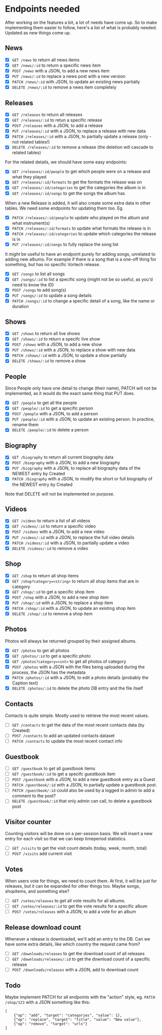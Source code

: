# Endpoints needed

After working on the features a bit, a lot of needs have come up. So to make implementing them easier
to follow, here's a list of what is probably needed. Updated as new things come up.

## News

- [x] ``GET /news`` to return all news items
- [x] ``GET /news/:id`` to return a specific news item
- [x] ``POST /news`` with a JSON, to add a new news item
- [x] ``PUT /news/:id`` to replace a news post with a new version
- [x] ``PATCH /news/:id`` with JSON, to update an existing news partially
- [x] ``DELETE /news/:id`` to remove a news item completely

## Releases

- [x] ``GET /releases`` to return all releases
- [x] ``GET /releases/:id`` to retun a specific release
- [x] ``POST /releases`` with a JSON, to add a release
- [x] ``PUT /releases/:id`` with a JSON, to replace a release with new data
- [x] ``PATCH /releases/:id`` with a JSON, to partially update a release (only - not related tables!)
- [x] ``DELETE /releases/:id`` to remove a release (the deletion will cascade to related tables)

For the related details, we should have some easy endpoints:

- [x] ``GET /releases/:id/people`` to get which people were on a release and what they played
- [x] ``GET /releases/:id/formats`` to get the formats the release was on
- [x] ``GET /releases/:id/categories`` to get the categories the album is in
- [x] ``GET /releases/:id/songs`` to get the songs the album has

When a new Release is added, it will also create some extra data in other tables. We need some endpoints
for updating them too. Eg.

- [x] ``PATCH /releases/:id/people`` to update who played on the album and what instrument(s)
- [x] ``PATCH /releases/:id/formats`` to update what formats the release is in
- [x] ``PATCH /releases/:id/categories`` to update which categories the release is in
- [x] ``PUT /releases/:id/songs`` to fully replace the song list

It *might* be useful to have an endpoint purely for adding songs, unrelated to adding new albums. For example
if there is a song that is a one-off thing for something, but has no specific Vortech release.

- [x] ``GET /songs`` to list all songs
- [x] ``GET /songs/:id`` to list a specific song (might not be so useful, as you'd need to know the ID)
- [x] ``POST /songs`` to add song(s)
- [x] ``PUT /songs/:id`` to update a song details
- [x] ``PATCH /songs/:id`` to change a specific detail of a song, like the name or duration

## Shows

- [x] ``GET /shows`` to return all live shows
- [x] ``GET /shows/:id`` to return a specifc live show
- [x] ``POST /shows`` with a JSON, to add a new show
- [x] ``PUT /shows/:id`` with a JSON, to replace a show with new data
- [x] ``PATCH /shows/:id`` with a JSON, to update a show partially
- [x] ``DELETE /shows/:id`` to remove a show

## People

Since People only have one detail to change (their name), PATCH will not be implemented, as it would
do the exact same thing that PUT does.

- [x] ``GET /people`` to get all the people
- [x] ``GET /people/:id`` to get a specific person
- [x] ``POST /people`` with a JSON, to add a person
- [x] ``PUT /people/:id`` with a JSON, to update an existing person. In practice, rename them
- [x] ``DELETE /people/:id`` to delete a person

## Biography

- [x] ``GET /biography`` to return all current biography data
- [x] ``POST /biography`` with a JSON, to add a new biography
- [x] ``PUT /biography`` with a JSON, to replace all biography data of the NEWEST entry by Created
- [x] ``PATCH /biography`` with a JSON, to modify the short or full biography of the NEWEST entry by Created

Note that DELETE will not be implemented on purpose.

## Videos

- [x] ``GET /videos`` to return a list of all videos
- [x] ``GET /videos/:id`` to return a specific video
- [x] ``POST /videos`` with a JSON, to add a new video
- [x] ``PUT /videos/:id`` with a JSON, to replace the full video details
- [x] ``PATCH /videos/:id`` with a JSON, to partially update a video
- [x] ``DELETE /videos/:id`` to remove a video

## Shop

- [x] ``GET /shop`` to return all shop items
- [x] ``GET /shop?category=<string>`` to return all shop items that are in category <string>
- [x] ``GET /shop/:id`` to get a specific shop item
- [x] ``POST /shop`` with a JSON, to add a new shop item
- [x] ``PUT /shop/:id`` with a JSON, to replace a shop item
- [x] ``PATCH /shop/:id`` with a JSON, to update an existing shop item
- [x] ``DELETE /shop/:id`` to remove a shop item

## Photos

Photos will always be returned grouped by their assigned albums.

- [x] ``GET /photos`` to get all photos
- [x] ``GET /photos/:id`` to get a specific photo
- [x] ``GET /photos?category=<int>`` to get all photos of category <int>
- [x] ``POST /photos`` with a JSON with the files being uploaded during the process, the JSON has the metadata
- [x] ``PATCH /photos/:id`` with a JSON, to edit a photo details (probably the Caption text)
- [x] ``DELETE /photos/:id`` to delete the photo DB entry and the file itself

## Contacts

Contacts is quite simple. Mostly used to retrieve the most recent values.

- [ ] ``GET /contacts`` to get the data of the most recent contacts data (by Created)
- [ ] ``POST /contacts`` to add an updated contacts dataset
- [ ] ``PATCH /contacts`` to update the most recent contact info

## Guestbook

- [ ] ``GET /guestbook`` to get all guestbook items
- [ ] ``GET /guestbook/:id`` to get a specifc guestbook item
- [ ] ``POST /guestbook`` with a JSON, to add a new guestbook entry as a Guest
- [ ] ``PATCH /guestbook/:id`` with a JSON, to partially update a guestbook post.
- [ ] ``PATCH /guestbook/:id`` could also be used by a logged in admin to add a comment to the post?
- [ ] ``DELETE /guestbook/:id`` that only admin can call, to delete a guestbook post

## Visitor counter

Counting visitors will be done on a per-session basis. We will insert a new entry for each visit
so that we can keep timeperiod statistics.

- [ ] ``GET /visits`` to get the visit count details (today, week, month, total)
- [ ] ``POST /visits`` add current visit

## Votes

When users vote for things, we need to count them. At first, it will be just for releases, but it
can be expanded for other things too. Maybe songs, shopitems, and something else?

- [ ] ``GET /votes/releases`` to get all vote results for all albums.
- [ ] ``GET /votes/releases/:id`` to get the vote results for a specific album
- [ ] ``POST /votes/releases`` with a JSON, to add a vote for an album

## Release download count

Whenever a release is downloaded, we'll add an entry to the DB. Can we have some extra details, like
which country the request came from?

- [ ] ``GET /downloads/releases`` to get the download count of all releases
- [ ] ``GET /downloads/releases/:id`` to get the download count of a specific release
- [ ] ``POST /downloads/releases`` with a JSON, add to download count

## Todo

Maybe implement PATCH for all endpoints with the "action" style, eg. ``PATCH /shop/123`` with a JSON
something like this:
```
[
    {"op": "add", "target": "categories", "value": 1},
    {"op": "replace", "target": "title", "value": "New value"},
    {"op": "remove", "target": "urls"}
]
```
